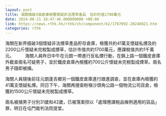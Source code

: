 ```yaml
---
layout: post
title: 海關搗破3個倉庫檢獲懷疑非法煙草產品　估計約值1700萬元
date: 2024-08-21 18:47:46.000000000 +08:00
link: https://news.rthk.hk/rthk/ch/component/k2/1767092-20240821.htm
categories: rthk
---
```


海關在新界搗破3個懷疑非法煙草產品貯存倉庫，檢獲共約41萬支懷疑私煙及約2200公斤懷疑未完稅製成煙草，估計市值共約1700萬元，應課稅值共約1千萬元。
　　 
海關人員昨日中午在元朗一帶進行反私煙行動，在錦上路一個鐵皮倉庫外截查兩名可疑男子，並於鐵皮倉庫內檢獲約700公斤懷疑未完稅製成煙草。兩名男子隨即被捕。

海關人員隨後前往元朗逢吉鄉另一個鐵皮倉庫進行跟進調查，並在倉庫內檢獲約41萬支懷疑私煙。同日下午，海關再搜查粉嶺沙頭角公路一個物流公司貨倉，檢獲約1500公斤懷疑未完稅製成煙草。

兩名被捕男子分別31歲和42歲，已被落案控以「處理應課稅品條例適用的貨品」罪，明日在屯門裁判法院提堂。
